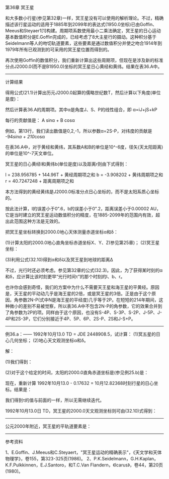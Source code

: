 第36章 冥王星



  和大多数小行星(参见第32章)一样，冥王星没有可以使用的解析理论。不过，精确描述该行星运动的适用于1885年到2099年的表达式(1950.0坐标)已由Goffin、Meeus和Steyaer1[1]构建。周期项系数使用最小二乘法确定，冥王星的日心运动基本数值积分是E.Goffin完成的，已经考虑了8大主星行的摄动。这种积分基于Seidelmann等人的吻切轨道要素，这些要素是通过数值积分并使之吻合1914年到1979年所有已观测到的可采用的冥王星位置而得到的。

  再次使用Goffin的数值积分，我们重新计算出这些周期项，但现在是涉及新的标准分点J2000.0(而不是B1950.0)坐标的冥王星日心黄经和黄纬。结果在表36.A中。

--------------------------

计算结果

  得用公式(21.1)计算出历元J2000.0起算的儒略世纪数T，然后计算以下角度(单位是度)：



  然后计算表36.A的周期项。其中α是角度J、S、P的线性组合，即
      α=iJ+jS+kP

  每行的贡献值是： A sinα + B cosα

  例如，第13行，我们读出数值是0,2,-1，所以参数α=2S-P，对纬度的贡献是 -94*sinα + 210*cosα

  在表36.A中，对于黄经和黄纬，其系数A和B的单位是10^-6度，径矢(天太阳距离)的单位是10^-7天文单位。



  冥王星的日心黄经l和黄纬b(单位是度)以及距离r则由下式得到：

  l = 238.956785 + 144.96T + 黄经周期项之和
  b = -3.908202 + 黄纬周期项之和
  r = 40.7247248 + 距离周期项之和

  本方法得到的黄经黄纬是J2000.0标准分点日心坐标的，而不是太阳系质心坐标的。

  按此法计算，l的误差小于0".6，b的误差小于0".2，距离误差小于0.00002 AU，它是当时建立的冥王星运动数值积分的精度，在1885-2099年的范围内有效，超出此范围这种方法是无效的。

  把冥王星坐标转换到2000.0地心天体测量赤道坐标α和δ：

(1)计算太阳的2000.0地心直角坐标赤道坐标X、Y、Z(参见第25章)；
(2)冥王星坐标：



(3)利用公式(32.10)得到α和δ以及冥王星到地球的距离Δ

  不过，光行时还必须考虑。参见第32章的公式(32.3)。因此，为了获得某时刻的α和δ，应计算比该时刻更早“光行时间τ”的那个时刻的l、b、r。

  也许你会感到奇怪，我们的方案中为什么不需要天王星和海王星的平黄经。原因是，天王星的平动动几乎是海王星的2倍，或是冥王星的3倍。正是由于这个原因，角参数2N-P(式中N是海王星的平经度)几乎等于2P。在短短的214年期间，这种微小的差别不易被觉察，所以表36.A中不包含2N-P的角参数，它的效果合并到了角参数为2P的项。同样由于这个原因，也没有S-4P、S-3P、S-2P、J-5P、J-4P和2S-3P，它们分别接近于4P、5P、6P、2S-P、2S和J-S+P。

---------------------

例36.a：—— 1992年10月13.0 TD = JDE 2448908.5，试计算：
(1)冥五星的日心几何坐标；
(2)地心天文观测坐标α和δ。

解：

(1)我们得到：



(2)对于这个给定的时间，太阳的2000.0直角赤道坐标是(参见例25.b)是：



  现在，重新计算 1992年10月13.0 - 0.17632 = 10月12.82368时刻行星的日心坐标。结果是：



  我们得到τ的值与前面的一样，所以无需继续迭代。

  1992年10月13.0日 TD，冥王星的2000.0天文观测坐标则可由(32.10)式得到：



-----------------------------

公元2000年附近，冥王星的平轨道要素是：



--------------------------

参考资料

  1、E.Goffin、J.Meeus和C.Steyaert，"冥王星运动的精确表示"，《天文学和天体物理学》，卷155，第323-325页(1986)。
  2、P.K.Seidelmann，G.H.Kaplan，K.F.Pulkkinnen，E.J.Santoro，和T.C.Van Flandern，《Icarus》，卷44，第20页(1980)。

